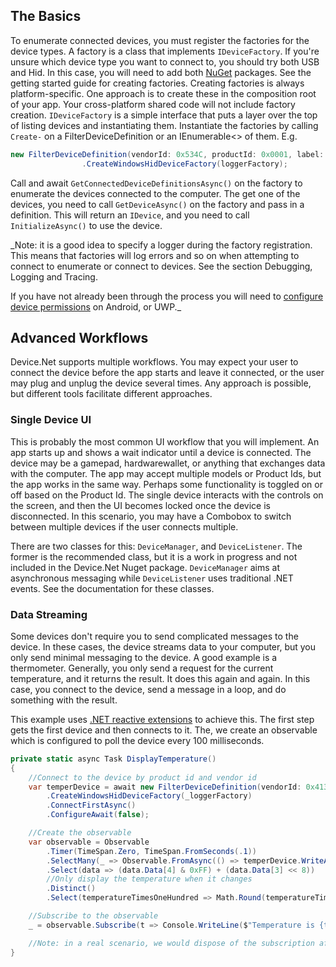 ## The Basics
To enumerate connected devices, you must register the factories for the device types. A factory is a class that implements `IDeviceFactory`. If you're unsure which device type you want to connect to, you should try both USB and Hid. In this case, you will need to add both [NuGet](https://melbournedeveloper.github.io/Device.Net/articles/NuGet.html) packages. See the getting started guide for creating factories. Creating factories is always platform-specific. One approach is to create these in the composition root of your app. Your cross-platform shared code will not include factory creation. `IDeviceFactory` is a simple interface that puts a layer over the top of listing devices and instantiating them.  Instantiate the factories by calling `Create-` on a FilterDeviceDefinition or an IEnumerable<> of them. E.g.

```cs
new FilterDeviceDefinition(vendorId: 0x534C, productId: 0x0001, label: "Trezor One Firmware 1.6.x", usagePage: 65280)
                .CreateWindowsHidDeviceFactory(loggerFactory);
```

Call and await `GetConnectedDeviceDefinitionsAsync()` on the factory to enumerate the devices connected to the computer. The get one of the devices, you need to call `GetDeviceAsync()` on the factory and pass in a definition. This will return an `IDevice`, and you need to call `InitializeAsync()` to use the device. 

_Note: it is a good idea to specify a logger during the factory registration. This means that factories will log errors and so on when attempting to connect to enumerate or connect to devices. See the section Debugging, Logging and Tracing.

If you have not already been through the process you will need to [configure device permissions](https://melbournedeveloper.github.io/Device.Net/articles/DevicePermissionSetup.html) on Android, or UWP._

## Advanced Workflows

Device.Net supports multiple workflows. You may expect your user to connect the device before the app starts and leave it connected, or the user may plug and unplug the device several times. Any approach is possible, but different tools facilitate different approaches. 

### Single Device UI

This is probably the most common UI workflow that you will implement. An app starts up and shows a wait indicator until a device is connected. The device may be a gamepad, hardwarewallet, or anything that exchanges data with the computer. The app may accept multiple models or Product Ids, but the app works in the same way. Perhaps some functionality is toggled on or off based on the Product Id. The single device interacts with the controls on the screen, and then the UI becomes locked once the device is disconnected. In this scenario, you may have a Combobox to switch between multiple devices if the user connects multiple. 

There are two classes for this: `DeviceManager`, and `DeviceListener`. The former is the recommended class, but it is a work in progress and not included in the Device.Net Nuget package. `DeviceManager` aims at asynchronous messaging while `DeviceListener` uses traditional .NET events. See the documentation for these classes.

### Data Streaming

Some devices don't require you to send complicated messages to the device. In these cases, the device streams data to your computer, but you only send minimal messaging to the device. A good example is a thermometer. Generally, you only send a request for the current temperature, and it returns the result. It does this again and again. In this case, you connect to the device, send a message in a loop, and do something with the result.  

This example uses [.NET reactive extensions](https://github.com/dotnet/reactive) to achieve this. The first step gets the first device and then connects to it. The, we create an observable which is configured to poll the device every 100 milliseconds.

```cs
private static async Task DisplayTemperature()
{
    //Connect to the device by product id and vendor id
    var temperDevice = await new FilterDeviceDefinition(vendorId: 0x413d, productId: 0x2107, usagePage: 65280)
        .CreateWindowsHidDeviceFactory(_loggerFactory)
        .ConnectFirstAsync()
        .ConfigureAwait(false);

    //Create the observable
    var observable = Observable
        .Timer(TimeSpan.Zero, TimeSpan.FromSeconds(.1))
        .SelectMany(_ => Observable.FromAsync(() => temperDevice.WriteAndReadAsync(new byte[] { 0x00, 0x01, 0x80, 0x33, 0x01, 0x00, 0x00, 0x00, 0x00 })))
        .Select(data => (data.Data[4] & 0xFF) + (data.Data[3] << 8))
        //Only display the temperature when it changes
        .Distinct()
        .Select(temperatureTimesOneHundred => Math.Round(temperatureTimesOneHundred / 100.0m, 2, MidpointRounding.ToEven));

    //Subscribe to the observable
    _ = observable.Subscribe(t => Console.WriteLine($"Temperature is {t}"));

    //Note: in a real scenario, we would dispose of the subscription afterwards. This method runs forever.
}
```